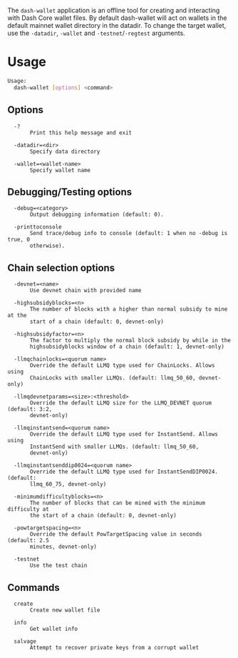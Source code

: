 The `dash-wallet` application is an offline tool for creating and interacting with Dash Core wallet files. By default dash-wallet will act on wallets in the default mainnet wallet directory in the datadir. To change the target wallet, use the `-datadir`, `-wallet` and `-testnet`/`-regtest` arguments.

# Usage

```bash
Usage:
  dash-wallet [options] <command>
```

## Options

```
  -?
       Print this help message and exit

  -datadir=<dir>
       Specify data directory

  -wallet=<wallet-name>
       Specify wallet name
```

## Debugging/Testing options

```
  -debug=<category>
       Output debugging information (default: 0).

  -printtoconsole
       Send trace/debug info to console (default: 1 when no -debug is true, 0
       otherwise).
```

## Chain selection options

```
  -devnet=<name>
       Use devnet chain with provided name

  -highsubsidyblocks=<n>
       The number of blocks with a higher than normal subsidy to mine at the
       start of a chain (default: 0, devnet-only)

  -highsubsidyfactor=<n>
       The factor to multiply the normal block subsidy by while in the
       highsubsidyblocks window of a chain (default: 1, devnet-only)

  -llmqchainlocks=<quorum name>
       Override the default LLMQ type used for ChainLocks. Allows using
       ChainLocks with smaller LLMQs. (default: llmq_50_60, devnet-only)

  -llmqdevnetparams=<size>:<threshold>
       Override the default LLMQ size for the LLMQ_DEVNET quorum (default: 3:2,
       devnet-only)

  -llmqinstantsend=<quorum name>
       Override the default LLMQ type used for InstantSend. Allows using
       InstantSend with smaller LLMQs. (default: llmq_50_60,
       devnet-only)

  -llmqinstantsenddip0024=<quorum name>
       Override the default LLMQ type used for InstantSendDIP0024. (default:
       llmq_60_75, devnet-only)

  -minimumdifficultyblocks=<n>
       The number of blocks that can be mined with the minimum difficulty at
       the start of a chain (default: 0, devnet-only)

  -powtargetspacing=<n>
       Override the default PowTargetSpacing value in seconds (default: 2.5
       minutes, devnet-only)

  -testnet
       Use the test chain
```

## Commands

```
  create
       Create new wallet file

  info
       Get wallet info

  salvage
       Attempt to recover private keys from a corrupt wallet
```